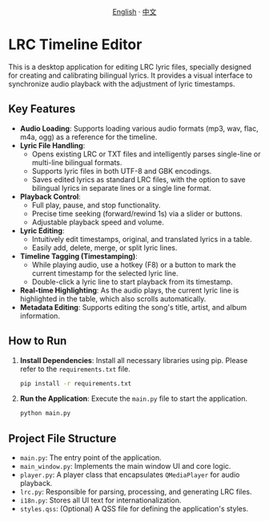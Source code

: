 <div align="center">

[English](./README.md) · [中文](./README-zh.md)

</div>

# LRC Timeline Editor

This is a desktop application for editing LRC lyric files, specially designed for creating and calibrating bilingual lyrics. It provides a visual interface to synchronize audio playback with the adjustment of lyric timestamps.

## Key Features

  * **Audio Loading**: Supports loading various audio formats (mp3, wav, flac, m4a, ogg) as a reference for the timeline.
  * **Lyric File Handling**:
      * Opens existing LRC or TXT files and intelligently parses single-line or multi-line bilingual formats.
      * Supports lyric files in both UTF-8 and GBK encodings.
      * Saves edited lyrics as standard LRC files, with the option to save bilingual lyrics in separate lines or a single line format.
  * **Playback Control**:
      * Full play, pause, and stop functionality.
      * Precise time seeking (forward/rewind 1s) via a slider or buttons.
      * Adjustable playback speed and volume.
  * **Lyric Editing**:
      * Intuitively edit timestamps, original, and translated lyrics in a table.
      * Easily add, delete, merge, or split lyric lines.
  * **Timeline Tagging (Timestamping)**:
      * While playing audio, use a hotkey (F8) or a button to mark the current timestamp for the selected lyric line.
      * Double-click a lyric line to start playback from its timestamp.
  * **Real-time Highlighting**: As the audio plays, the current lyric line is highlighted in the table, which also scrolls automatically.
  * **Metadata Editing**: Supports editing the song's title, artist, and album information.

## How to Run

1.  **Install Dependencies**:
    Install all necessary libraries using pip. Please refer to the `requirements.txt` file.

    ```bash
    pip install -r requirements.txt
    ```

2.  **Run the Application**:
    Execute the `main.py` file to start the application.

    ```bash
    python main.py
    ```

## Project File Structure

  * `main.py`: The entry point of the application.
  * `main_window.py`: Implements the main window UI and core logic.
  * `player.py`: A player class that encapsulates `QMediaPlayer` for audio playback.
  * `lrc.py`: Responsible for parsing, processing, and generating LRC files.
  * `i18n.py`: Stores all UI text for internationalization.
  * `styles.qss`: (Optional) A QSS file for defining the application's styles.

